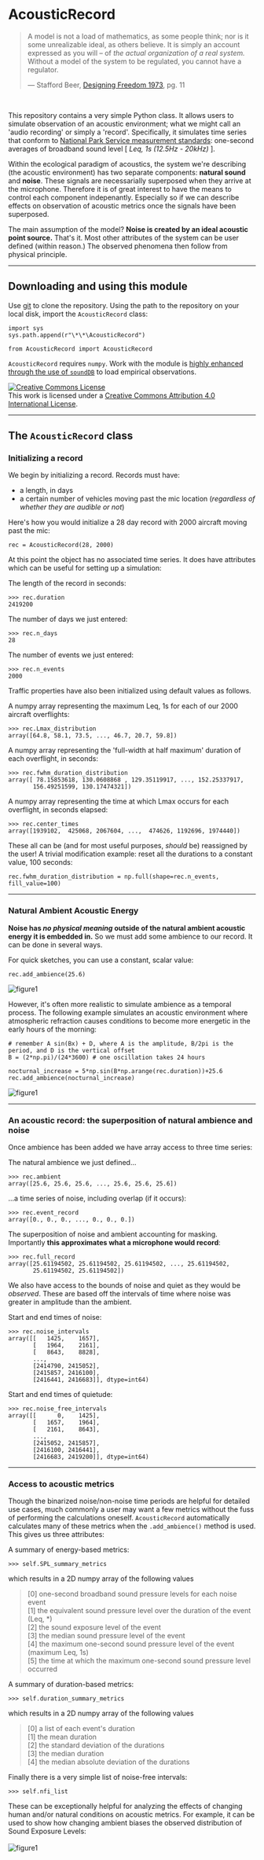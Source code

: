 # AcousticRecord

>A model is not a load of mathematics, as some people think; nor is it some unrealizable ideal, as others believe. It is simply an account expressed as you will – of *the actual organization of a real system.* Without a model of the system to be regulated, you cannot have a regulator.
>
>— Stafford Beer, [Designing Freedom 1973](http://ada.evergreen.edu/~arunc/texts/cybernetics/beer/book.pdf), pg. 11

<br>

This repository contains a very simple Python class. It allows users to simulate observation of an acoustic environment; what we might call an 'audio recording' or simply a 'record'. Specifically, it simulates time series that conform to [National Park Service measurement standards](https://www.nps.gov/subjects/sound/upload/NSNSDTrainingManual_AcousticalAmbientMonitoring-508.pdf): one-second averages of broadband sound level [ *Leq, 1s (12.5Hz - 20kHz)* ]. <br>

Within the ecological paradigm of acoustics, the system we're describing (the acoustic environment) has two separate components: **natural sound** and **noise**. These signals are necessarially superposed when they arrive at the microphone. Therefore it is of great interest to have the means to control each component indepenantly. Especially so if we can describe effects on observation of acoustic metrics once the signals have been superposed.<br>

The main assumption of the model? **Noise is created by an ideal acoustic point source.** That's it. Most other attributes of the system can be user defined (within reason.) The observed phenomena then follow from physical principle.<br>

----

## Downloading and using this module

Use [git](https://git-scm.com/) to clone the repository.  Using the path to the repository on your local disk, import the `AcousticRecord` class: 

```
import sys
sys.path.append(r"\*\*\AcousticRecord")

from AcousticRecord import AcousticRecord
```

`AcousticRecord` requires `numpy`. Work with the module is [highly enhanced through the use of `soundDB`](https://github.com/gjoseph92/soundDB) to load empirical observations.

<a rel="license" href="http://creativecommons.org/licenses/by/4.0/"><img alt="Creative Commons License" style="border-width:0" src="https://i.creativecommons.org/l/by/4.0/88x31.png" /></a><br />This work is licensed under a <a rel="license" href="http://creativecommons.org/licenses/by/4.0/">Creative Commons Attribution 4.0 International License</a>.


----

## The `AcousticRecord` class

### Initializing a record
We begin by initializing a record. Records must have:

- a length, in days
- a certain number of vehicles moving past the mic location (*regardless of whether they are audible or not*)

Here's how you would initialize a 28 day record with 2000 aircraft moving past the mic:
```
rec = AcousticRecord(28, 2000)
```
At this point the object has no associated time series. It does have attributes which can be useful for setting up a simulation:

The length of the record in seconds:
```
>>> rec.duration 
2419200
```

The number of days we just entered:
```
>>> rec.n_days 
28
```

The number of events we just entered:
```
>>> rec.n_events 
2000
```
Traffic properties have also been initialized using default values as follows.

A numpy array representing the maximum Leq, 1s for each of our 2000 aircraft overflights:
```
>>> rec.Lmax_distribution
array([64.8, 58.1, 73.5, ..., 46.7, 20.7, 59.8]) 
```

A numpy array representing the 'full-width at half maximum' duration of each overflight, in seconds:
```
>>> rec.fwhm_duration_distribution
array([ 78.15853618, 130.0608868 , 129.35119917, ..., 152.25337917,
       156.49251599, 130.17474321])
```

A numpy array representing the time at which Lmax occurs for each overflight, in seconds elapsed:
```
>>> rec.center_times
array([1939102,  425068, 2067604, ...,  474626, 1192696, 1974440])
```


These all can be (and for most useful purposes, *should* be) reassigned by the user! A trivial modification example: reset all the durations to a constant value, 100 seconds:
```
rec.fwhm_duration_distribution = np.full(shape=rec.n_events, fill_value=100)
```

---

### Natural Ambient Acoustic Energy

**Noise has *no physical meaning* outside of the natural ambient acoustic energy it is embedded in.** So we must add some ambience to our record. It can be done in several ways.
<br>

For quick sketches, you can use a constant, scalar value:
```
rec.add_ambience(25.6)
```
<img src="https://github.com/dbetchkal/AcousticRecord/blob/master/AcousticRecord_figure1.png" alt="figure1" class="inline"/>

However, it's often more realistic to simulate ambience as a temporal process. The following example simulates an acoustic environment where atmospheric refraction causes conditions to become more energetic in the early hours of the morning:
```
# remember A sin(Bx) + D, where A is the amplitude, B/2pi is the period, and D is the vertical offset
B = (2*np.pi)/(24*3600) # one oscillation takes 24 hours

nocturnal_increase = 5*np.sin(B*np.arange(rec.duration))+25.6
rec.add_ambience(nocturnal_increase)
```
<img src="https://github.com/dbetchkal/AcousticRecord/blob/master/AcousticRecord_figure2.png" alt="figure1" class="inline"/>

---
### An acoustic record: the superposition of natural ambience and noise

Once ambience has been added we have array access to three time series: 

The natural ambience we just defined...
```
>>> rec.ambient
array([25.6, 25.6, 25.6, ..., 25.6, 25.6, 25.6]) 
```

...a time series of noise, including overlap (if it occurs):
```
>>> rec.event_record
array([0., 0., 0., ..., 0., 0., 0.])
```
The superposition of noise and ambient accounting for masking. <br> Importantly **this approximates what a microphone would record**:
```
>>> rec.full_record
array([25.61194502, 25.61194502, 25.61194502, ..., 25.61194502,
       25.61194502, 25.61194502])
```
We also have access to the bounds of noise and quiet as they would be *observed*. These are based off the intervals of time where noise was greater in amplitude than the ambient.

Start and end times of noise:
```
>>> rec.noise_intervals
array([[   1425,    1657],
       [   1964,    2161],
       [   8643,    8828],
       ..., 
       [2414790, 2415052],
       [2415857, 2416100],
       [2416441, 2416683]], dtype=int64)
```

Start and end times of quietude:
```
>>> rec.noise_free_intervals
array([[      0,    1425],
       [   1657,    1964],
       [   2161,    8643],
       ..., 
       [2415052, 2415857],
       [2416100, 2416441],
       [2416683, 2419200]], dtype=int64)
```

---

### Access to acoustic metrics

Though the binarized noise/non-noise time periods are helpful for detailed use cases, much commonly a user may want a few metrics without the fuss of performing the calculations oneself. `AcousticRecord` automatically calculates many of these metrics when the `.add_ambience()` method is used. This gives us three attributes:

A summary of energy-based metrics:
```
>>> self.SPL_summary_metrics
```
which results in a 2D numpy array of the following values
>[0] one-second broadband sound pressure levels for each noise event <br>
>[1] the equivalent sound pressure level over the duration of the event (Leq, &ast;) <br>
>[2] the sound exposure level of the event <br>
>[3] the median sound pressure level of the event <br>
>[4] the maximum one-second sound pressure level of the event (maximum Leq, 1s) <br>
>[5] the time at which the maximum one-second sound pressure level occurred

A summary of duration-based metrics:
```
>>> self.duration_summary_metrics
```
which results in a 2D numpy array of the following values
>[0] a list of each event's duration <br>
>[1] the mean duration <br>
>[2] the standard deviation of the durations <br>
>[3] the median duration <br>
>[4] the median absolute deviation of the durations

Finally there is a very simple list of noise-free intervals:
```
>>> self.nfi_list
```

These can be exceptionally helpful for analyzing the effects of changing human and/or natural conditions on acoustic metrics.
For example, it can be used to show how changing ambient biases the observed distribution of Sound Exposure Levels: <br><br>
<img src="https://github.com/dbetchkal/AcousticRecord/blob/master/SEL_CDFs_with_changing_natural_ambience.png" alt="figure1" class="inline"/>
